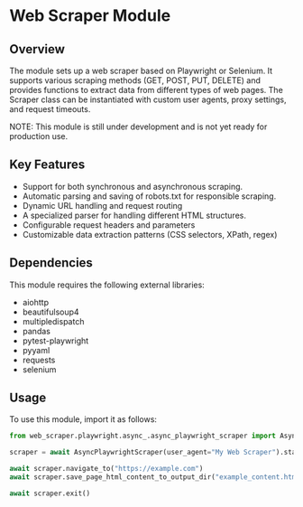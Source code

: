 # Web Scraper Module

## Overview
The module sets up a web scraper based on Playwright or Selenium.
It supports various scraping methods (GET, POST, PUT, DELETE) and provides functions to extract
data from different types of web pages. The Scraper class can be instantiated with custom user agents,
proxy settings, and request timeouts.

NOTE: This module is still under development and is not yet ready for production use.

## Key Features
- Support for both synchronous and asynchronous scraping.
- Automatic parsing and saving of robots.txt for responsible scraping.
- Dynamic URL handling and request routing
- A specialized parser for handling different HTML structures.
- Configurable request headers and parameters
- Customizable data extraction patterns (CSS selectors, XPath, regex)

## Dependencies
This module requires the following external libraries:
- aiohttp
- beautifulsoup4
- multipledispatch
- pandas
- pytest-playwright
- pyyaml
- requests
- selenium

## Usage
To use this module, import it as follows:
```python
from web_scraper.playwright.async_.async_playwright_scraper import AsyncPlaywrightScraper

scraper = await AsyncPlaywrightScraper(user_agent="My Web Scraper").start()

await scraper.navigate_to("https://example.com")
await scraper.save_page_html_content_to_output_dir("example_content.html")

await scraper.exit()